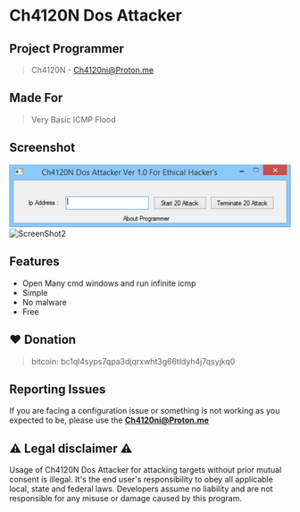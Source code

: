 <head>
    <meta name="google-site-verification" content="Mtc7thZm2cASv87NSnHWL82UkeTzblQQK4r74bJX3NU" />
</head>


# Ch4120N Dos Attacker

## Project Programmer
> Ch4120N - Ch4120ni@Proton.me

## Made For 
> Very Basic ICMP Flood
 

## Screenshot

![ScreenShot1](https://github.com/Ch4120N/Ch4120N-Dos-Attacker/blob/main/Ch4120N-Dos-AttackerScreenshot-1.png)
![ScreenShot2](https://github.com/ebrasha/Ch4120N-Dos-Attacker/blob/main/Ch4120N-Dos-AttackerScreenshot-2.png)

## Features

- Open Many cmd windows and run infinite icmp
- Simple
- No malware
- Free

## ❤️ Donation 
> bitcoin:   bc1ql4syps7qpa3djqrxwht3g66tldyh4j7qsyjkq0


## Reporting Issues

If you are facing a configuration issue or something is not working as you expected to be, please use the **Ch4120ni@Proton.me**


## ⚠️ Legal disclaimer ⚠️

Usage of Ch4120N Dos Attacker for attacking targets without prior mutual consent is illegal. It's the end user's responsibility to obey all applicable local, state and federal laws. Developers assume no liability and are not responsible for any misuse or damage caused by this program.

